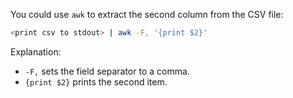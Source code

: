 You could use `awk` to extract the second column from the CSV file:

```bash
<print csv to stdout> | awk -F, '{print $2}'
```

Explanation:

- `-F,` sets the field separator to a comma.
- `{print $2}` prints the second item.
